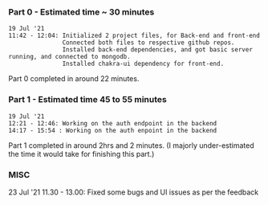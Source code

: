 ### Part 0 - Estimated time ~ 30 minutes
    19 Jul '21
    11:42 - 12:04: Initialized 2 project files, for Back-end and front-end
                   Connected both files to respective github repos.
                   Installed back-end dependencies, and got basic server running, and connected to mongodb.
                   Installed chakra-ui dependency for front-end.

Part 0 completed in around 22 minutes.

### Part 1 - Estimated time 45 to 55 minutes
    19 Jul '21 
    12:21 - 12:46: Working on the auth endpoint in the backend
    14:17 - 15:54 : Working on the auth enpoint in the backend

Part 1 completed in around 2hrs and 2 minutes. (I majorly under-estimated the time it would take for finishing this part.)

### MISC
23 Jul '21
11.30 - 13.00: Fixed some bugs and UI issues as per the feedback